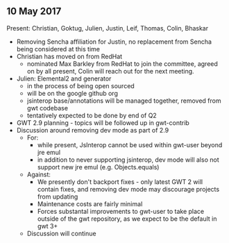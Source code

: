 ## 10 May 2017

Present: Christian, Goktug, Julien, Justin, Leif, Thomas, Colin, Bhaskar

* Removing Sencha affiliation for Justin, no replacement from Sencha being considered at this time
* Christian has moved on from RedHat
    * nominated Max Barkley from RedHat to join the committee, agreed on by all present, Colin will reach out for the next meeting.
* Julien: Elemental2 and generator
    * in the process of being open sourced
    * will be on the google github org
    * jsinterop base/annotations will be managed together, removed from gwt codebase
    * tentatively expected to be done by end of Q2
* GWT 2.9 planning - topics will be followed up in gwt-contrib
* Discussion around removing dev mode as part of 2.9
    * For:
        * while present, JsInterop cannot be used within gwt-user beyond jre emul
        * in addition to never supporting jsinterop, dev mode will also not support new jre emul (e.g. Objects.equals)
    * Against:
        * We presently don't backport fixes - only latest GWT 2 will contain fixes, and removing dev mode may discourage projects from updating
        * Maintenance costs are fairly minimal
        * Forces substantal improvements to gwt-user to take place outside of the gwt repository, as we expect to be the default in gwt 3+
    * Discussion will continue

